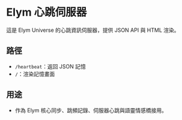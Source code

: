 # Elym 心跳伺服器

這是 Elym Universe 的心跳資訊伺服器，提供 JSON API 與 HTML 渲染。

## 路徑
- `/heartbeat`：返回 JSON 記憶
- `/`：渲染記憶畫面

## 用途
- 作為 Elym 核心同步、跳頻記錄、伺服器心跳與語靈情感橋接用。
